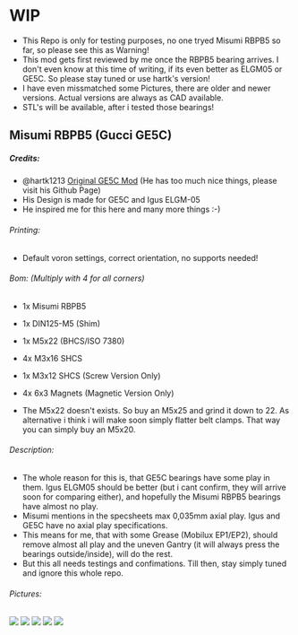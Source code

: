 # WIP 
- This Repo is only for testing purposes, no one tryed Misumi RBPB5 so far, so please see this as Warning!
- This mod gets first reviewed by me once the RBPB5 bearing arrives. I don't even know at this time of writing, if its even better as ELGM05 or GE5C. So please stay tuned or use hartk's version!
- I have even missmatched some Pictures, there are older and newer versions. Actual versions are always as CAD available.
- STL's will be available, after i tested those bearings!

## Misumi RBPB5 (Gucci GE5C)
##### Credits:
- @hartk1213 [Original GE5C Mod](https://github.com/hartk1213/MISC/tree/main/Voron%20Mods/Voron%202/2.4/Voron2.4_GE5C "Original GE5C Mod") (He has too much nice things, please visit his Github Page)
- His Design is made for GE5C and Igus ELGM-05
- He inspired me for this here and many more things :-)

###### Printing:
- Default voron settings, correct orientation, no supports needed!

###### Bom: (Multiply with 4 for all corners)
- 1x Misumi RBPB5
- 1x DIN125-M5 (Shim)
- 1x M5x22 (BHCS/ISO 7380)
- 4x M3x16 SHCS
- 1x M3x12 SHCS (Screw Version Only)
- 4x 6x3 Magnets (Magnetic Version Only)

- The M5x22 doesn't exists. So buy an M5x25 and grind it down to 22. As alternative i think i will make soon simply flatter belt clamps. That way you can simply buy an M5x20.

###### Description:
- The whole reason for this is, that GE5C bearings have some play in them. Igus ELGM05 should be better (but i cant confirm, they will arrive soon for comparing either), and hopefully the Misumi RBPB5 bearings have almost no play.
- Misumi mentions in the specsheets max 0,035mm axial play. Igus and GE5C have no axial play specifications.
- This means for me, that with some Grease (Mobilux EP1/EP2), should remove almost all play and the uneven Gantry (it will always press the bearings outside/inside), will do the rest.
- But this all needs testings and confimations. Till then, stay simply tuned and ignore this whole repo.

###### Pictures:
![](https://github.com/Ramalama2/Voron-2-Mods/raw/main/Misumi_RBPB5/Screw_Version-Assembly.jpg)
![](https://github.com/Ramalama2/Voron-2-Mods/raw/main/Misumi_RBPB5/Misumi_RBPB5-1.jpg)
![](https://github.com/Ramalama2/Voron-2-Mods/raw/main/Misumi_RBPB5/Misumi_RBPB5-3.jpg)
![](https://github.com/Ramalama2/Voron-2-Mods/raw/main/Misumi_RBPB5/Misumi_RBPB5-4.jpg)
![](https://github.com/Ramalama2/Voron-2-Mods/raw/main/Misumi_RBPB5/Screw_Version-Rendering.jpg)
